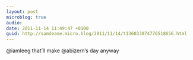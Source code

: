 ```yaml
---
layout: post
microblog: true
audio: 
date: 2011-11-14 11:49:47 +0100
guid: http://samdeane.micro.blog/2011/11/14/t136033074776518656.html
---
```

@iamleeg that’ll make @abizern’s day anyway
